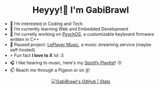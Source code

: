 <h1 align="center">
    Heyyy!👋 I'm GabiBrawl
</h1>

- 👀 I’m interested in Coding and Tech
- 🌱 I’m currently learning Web and Embedded Development
- 💞️ I’m curretly working on [PsychOS](https://github.com/PsychoDuckTech/PsychOS), a customizable keyboard firmware written in C++
- 🖤 Paused project: [LePlayer Music](https://github.com/LePlayer-music), a music streaming service (maybe self-hosted)
- ⚡ Fun fact **I love to X** lol :3
- 🎧 I like hearing to music, here's my [Spotify Playlist](https://open.spotify.com/playlist/29FRF3n8TgRjY5Y2lGGFwV)! :D
- 📫 Reach me through a Pigeon or on [X](https://x.com/GabiBrawl)!


<div align="center">
  <a href="https://quira.sh?utm_source=widgets&utm_campaign=GabiBrawl">
    <img src="https://stats.quira.sh/GabiBrawl/github?theme=dark" alt="GabiBrawl's GitHub | Stats">
  </a>
</div>

<!---
GabiBrawl/GabiBrawl is a ✨ special ✨ repository because its `README.md` (this file) appears on your GitHub profile.
You can click the Preview link to take a look at your changes.
--->

<!--img align="left" width="42%" src="https://github-readme-streak-stats.herokuapp.com/?user=gabibrawl&theme=dark" alt="gabibrawl" /-->
